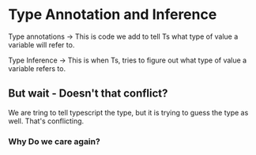 # Type Annotation and Inference

Type annotations -> This is code we add to tell Ts what type of value a variable will refer to.

Type Inference -> This is when Ts, tries to figure out what type of value a variable refers to.

## But wait - Doesn't that conflict?

We are tring to tell typescript the type, but it is trying to guess the type as well. That's conflicting.

### Why Do we care again?

